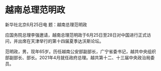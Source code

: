 

# 越南总理范明政

新华社北京6月25日电 题：越南总理范明政

应国务院总理李强邀请，越南总理范明政于6月25日至28日对中国进行正式访问，并出席在天津举行的第十四届夏季达沃斯论坛。

范明政，男，现年65岁。历任越南公安部副部长，广宁省委书记，越共中央组织部副部长、部长。2021年4月就任政府总理。越共第十二、十三届中央政治局委员。

